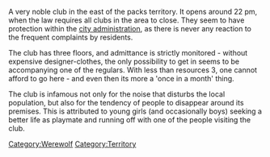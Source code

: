 A very noble club in the east of the packs territory. It opens around 22
pm, when the law requires all clubs in the area to close. They seem to
have protection within the [city
administration](St_Petersburg_City_Administration "wikilink"), as there
is never any reaction to the frequent complaints by residents.

The club has three floors, and admittance is strictly monitored -
without expensive designer-clothes, the only possibility to get in seems
to be accompanying one of the regulars. With less than resources 3, one
cannot afford to go here - and even then its more a 'once in a month'
thing.

The club is infamous not only for the noise that disturbs the local
population, but also for the tendency of people to disappear around its
premises. This is attributed to young girls (and occasionally boys)
seeking a better life as playmate and running off with one of the people
visiting the club.

[Category:Werewolf](Category:Werewolf "wikilink")
[Category:Territory](Category:Territory "wikilink")